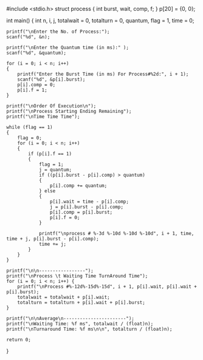 #include <stdio.h>
struct process 
{
    int burst, wait, comp, f;
} 
p[20] = {0, 0};

int main() 
{
    int n, i, j, totalwait = 0, totalturn = 0, quantum, flag = 1, time = 0;

    printf("\nEnter the No. of Process:");
    scanf("%d", &n);

    printf("\nEnter the Quantum time (in ms):" );
    scanf("%d", &quantum);

    for (i = 0; i < n; i++) 
    {
        printf("Enter the Burst Time (in ms) For Process#%2d:", i + 1);
        scanf("%d", &p[i].burst);
        p[i].comp = 0;  
        p[i].f = 1;  
    }

    printf("\nOrder Of Execution\n");
    printf("\nProcess Starting Ending Remaining");
    printf("\nTime Time Time");
  
    while (flag == 1) 
    {
        flag = 0;
        for (i = 0; i < n; i++) 
        {
            if (p[i].f == 1) 
            {
                flag = 1;
                j = quantum;
                if ((p[i].burst - p[i].comp) > quantum) 
                {
                    p[i].comp += quantum;  
                } else 
                {
                    p[i].wait = time - p[i].comp;
                    j = p[i].burst - p[i].comp;
                    p[i].comp = p[i].burst;  
                    p[i].f = 0;  
                }

                printf("\nprocess # %-3d %-10d %-10d %-10d", i + 1, time, time + j, p[i].burst - p[i].comp);
                time += j;
            }
        }
    }

    printf("\n\n-----------------");
    printf("\nProcess \t Waiting Time TurnAround Time");
    for (i = 0; i < n; i++) {
        printf("\nProcess #%-12d%-15d%-15d", i + 1, p[i].wait, p[i].wait + p[i].burst);
        totalwait = totalwait + p[i].wait;
        totalturn = totalturn + p[i].wait + p[i].burst;
    }

    printf("\n\nAverage\n-----------------------");
    printf("\nWaiting Time: %f ms", totalwait / (float)n);
    printf("\nTurnaround Time: %f ms\n\n", totalturn / (float)n);

    return 0;
}
